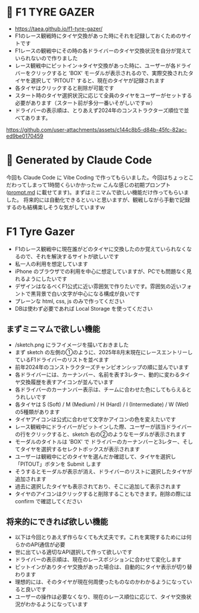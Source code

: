# 🏁 F1 TYRE GAZER

- https://taea.github.io/f1-tyre-gazer/
- F1のレース観戦時にタイヤ交換があった時にそれを記録しておくためのサイトです
- F1レースの観戦中にその時の各ドライバーのタイヤ交換状況を自分が覚えていられないので作りました
- レース観戦中にピットイン→タイヤ交換があった時に、ユーザーが各ドライバーをクリックすると 'BOX' モーダルが表示されるので、実際交換されたタイヤを選択して 'PITOUT' すると、現在のタイヤが記録されます
- 各タイヤはクリックすると削除が可能です
- スタート時のタイヤ選択状況に応じて全員のタイヤをユーザーがセットする必要があります（スタート前が多分一番いそがしいですｗ）
- ドライバーの表示順は、とりあえず2024年のコンストラクターズ順位で並べてあります。

https://github.com/user-attachments/assets/c144c8b5-d84b-45fc-82ac-ed9be0170459



# :robot: Generated by Claude Code 

今回も Claude Code に Vibe Coding で作ってもらいました。今回はちょっとこだわってしまって1時間くらいかかったｗ
こんな感じの初期プロンプト ([prompt.md](https://github.com/taea/f1-tyre-gazer/blob/main/prompt.md) に載せてます)。まずはミニマムで欲しい機能だけ作ってもらいました。
将来的には自動化できるといいと思いますが、観戦しながら手動で記録するのも結構楽しそうな気がしていますｗ

# F1 Tyre Gazer

- F1のレース観戦中に現在誰がどのタイヤに交換したのか覚えていられなくなるので、それを解決するサイトが欲しいです
- 私一人の利用を想定しています
- iPhone のブラウザでの利用を中心に想定していますが、PCでも問題なく見れるようにしたいです
- デザインはなるべくF1公式に近い雰囲気で作りたいです。雰囲気の近いフォントで黒背景で白い文字が中心になる構成が良いです
- プレーンな html, css, js のみで作ってください
- DBは使わず必要であれば Local Storage を使ってください

## まずミニマムで欲しい機能

- /sketch.png にラフイメージを描いておきました
- まず sketch の左側の①のように、2025年8月末現在にレースエントリーしているF1ドライバーのリストを並べます
- 前年2024年のコンストラクターズチャンピオンシップの順に並んでいます
- 各ドライバーには、カーナンバー、名前を表す3レター、動的に変わるタイヤ交換履歴を表すアイコンが並んでいます
- 各ドライバーのカーナンバー表示は、チームに合わせた色にしてもらえるとうれしいです
- 各タイヤは S (Soft) / M (Medium) / H (Hard) / I (Intermediate) / W (Wet) の5種類があります
- タイヤアイコンは公式に合わせて文字かアイコンの色を変えたいです
- レース観戦中にドライバーがピットインした際、ユーザーが該当ドライバーの行をクリックすると、sketch 右の②のようなモーダルが表示されます
- モーダルのタイトルは 'BOX' で ドライバーのカーナンバーと3レター、そしてタイヤを選択するセレクトボックスが表示されます
- ユーザーは観戦中にどのタイヤを選んだか確認して、タイヤを選択し「PITOUT」ボタンを Submit します
- そうするとモーダルが表示が消え、ドライバーのリストに選択したタイヤが追加されます
- 過去に選択したタイヤも表示されており、そこに追加して表示されます
- タイヤのアイコンはクリックすると削除することもできます。削除の際には confirm で確認してください

## 将来的にできれば欲しい機能

- 以下は今回とりあえず作らなくても大丈夫です。これを実現するためには何らかのAPI通信が必要
- 世に出ている適切なAPI選択して作って欲しいです
- ドライバーの表示順は、現在のレースポジションに合わせて変化します
- ピットインがありタイヤ交換があった場合は、自動的にタイヤ表示が切り替わります
- 理想的には、そのタイヤが現在何周使ったものなのかわかるようになっていると良いです
- ユーザーの操作は必要なくなり、現在のレース順位に応じて、タイヤ交換状況がわかるようになっています
